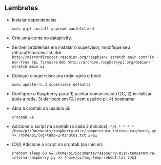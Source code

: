 ## Lembretes
- Instalar dependencias.

  `sudo pip3 install gspread oauth2client`


- Crie uma conta no dataplicity.

- Se tiver problemas em instalar o supervisor, modifique seu /etc/apt/sources.list:
  `deb http://mirrordirector.raspbian.org/raspbian/ stretch main contrib non-free rpi firmware`
  `deb http://archive.raspberrypi.org/debian/ stretch main ui`


- Coloque o supervisor pra rodar após o boot:

  `sudo update-rc.d supervisor defaults`

 - Configure o Raspberry para: 1) aceitar comunicação I2C, 2) inicializar após a rede, 3) dar boot em CLI com usuário pi, 4) hostname

 - Abra a crontab do usuário pi:
 
   `crontab -e`
   
 - Adicione o script na crontab (a cada 2 minutos):
   `*/2 * * * * /home/pi/Documents/raspberry-misc/temperatura-interna-raspberry.py >> /home/pi/log-temp-2-minutos.txt 2>&1`
 
 - [OU] Adicione o script na crontab (ao iniciar):
 
   `@reboot sleep 60 && /home/pi/Documents/raspberry-misc/temperatura-interna-raspberry.py >> /home/pi/log-temp-reboot.txt 2>&1`

